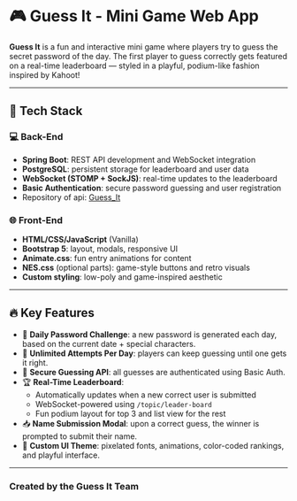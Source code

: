 ﻿# 🎮 Guess It - Mini Game Web App

**Guess It** is a fun and interactive mini game where players try to guess the secret password of the day. The first player to guess correctly gets featured on a real-time leaderboard — styled in a playful, podium-like fashion inspired by Kahoot!

---

## 🔧 Tech Stack

### 💻 Back-End
- **Spring Boot**: REST API development and WebSocket integration
- **PostgreSQL**: persistent storage for leaderboard and user data
- **WebSocket (STOMP + SockJS)**: real-time updates to the leaderboard
- **Basic Authentication**: secure password guessing and user registration
- Repository of api: [Guess_It](https://github.com/q1xuanx/guess_it)
### 🌐 Front-End
- **HTML/CSS/JavaScript** (Vanilla)
- **Bootstrap 5**: layout, modals, responsive UI
- **Animate.css**: fun entry animations for content
- **NES.css** (optional parts): game-style buttons and retro visuals
- **Custom styling**: low-poly and game-inspired aesthetic

---

## 🔥 Key Features

- 🎯 **Daily Password Challenge**: a new password is generated each day, based on the current date + special characters.
- 🔁 **Unlimited Attempts Per Day**: players can keep guessing until one gets it right.
- 🔐 **Secure Guessing API**: all guesses are authenticated using Basic Auth.
- 🏆 **Real-Time Leaderboard**:
  - Automatically updates when a new correct user is submitted
  - WebSocket-powered using `/topic/leader-board`
  - Fun podium layout for top 3 and list view for the rest
- 📥 **Name Submission Modal**: upon a correct guess, the winner is prompted to submit their name.
- 🎨 **Custom UI Theme**: pixelated fonts, animations, color-coded rankings, and playful interface.

---

### Created by the Guess It Team 
